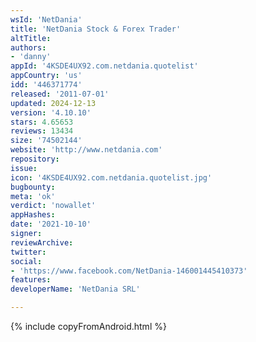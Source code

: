 ```yaml
---
wsId: 'NetDania'
title: 'NetDania Stock & Forex Trader'
altTitle: 
authors:
- 'danny'
appId: '4KSDE4UX92.com.netdania.quotelist'
appCountry: 'us'
idd: '446371774'
released: '2011-07-01'
updated: 2024-12-13
version: '4.10.10'
stars: 4.65653
reviews: 13434
size: '74502144'
website: 'http://www.netdania.com'
repository: 
issue: 
icon: '4KSDE4UX92.com.netdania.quotelist.jpg'
bugbounty: 
meta: 'ok'
verdict: 'nowallet'
appHashes: 
date: '2021-10-10'
signer: 
reviewArchive: 
twitter: 
social:
- 'https://www.facebook.com/NetDania-146001445410373'
features: 
developerName: 'NetDania SRL'

---
```


{% include copyFromAndroid.html %}

